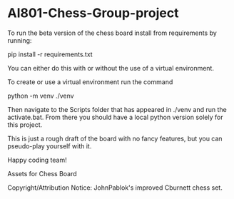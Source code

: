 # AI801-Chess-Group-project
To run the beta version of the chess board install from requirements by running:

pip install -r requirements.txt

You can either do this with or without the use of a virtual environment.

To create or use a virtual environment run the command

python -m venv ./venv

Then navigate to the Scripts folder that has appeared in ./venv and run the activate.bat.
From there you should have a local python version solely for this project.

This is just a rough draft of the board with no fancy features, but you can pseudo-play yourself with it.

Happy coding team!

Assets for Chess Board

Copyright/Attribution Notice: 
JohnPablok's improved Cburnett chess set.